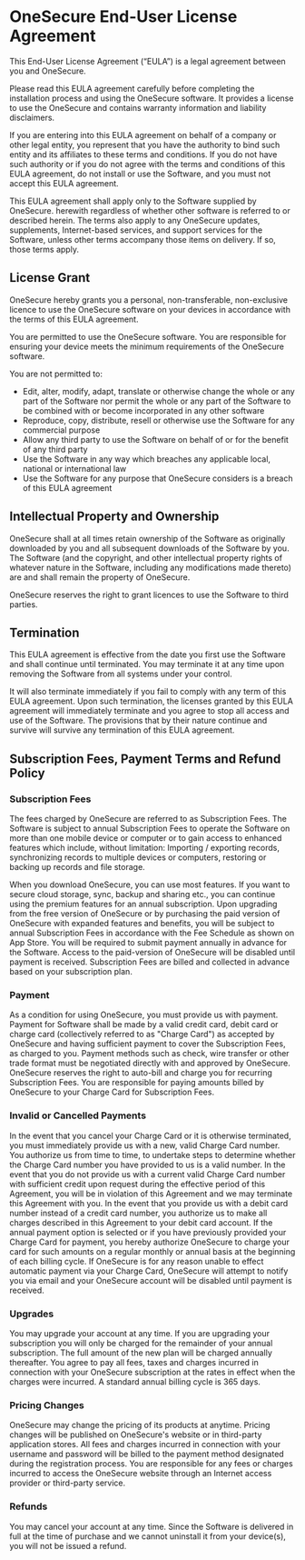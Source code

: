 # OneSecure End-User License Agreement

This End-User License Agreement (“EULA”) is a legal agreement between you and OneSecure.

Please read this EULA agreement carefully before completing the installation process and using the OneSecure software. It provides a license to use the OneSecure and contains warranty information and liability disclaimers.

If you are entering into this EULA agreement on behalf of a company or other legal entity, you represent that you have the authority to bind such entity and its affiliates to these terms and conditions. If you do not have such authority or if you do not agree with the terms and conditions of this EULA agreement, do not install or use the Software, and you must not accept this EULA agreement.

This EULA agreement shall apply only to the Software supplied by OneSecure. herewith regardless of whether other software is referred to or described herein. The terms also apply to any OneSecure updates, supplements, Internet-based services, and support services for the Software, unless other terms accompany those items on delivery. If so, those terms apply.

## License Grant

OneSecure hereby grants you a personal, non-transferable, non-exclusive licence to use the OneSecure software on your devices in accordance with the terms of this EULA agreement.

You are permitted to use the OneSecure software. You are responsible for ensuring your device meets the minimum requirements of the OneSecure software.

You are not permitted to:

- Edit, alter, modify, adapt, translate or otherwise change the whole or any part of the Software nor permit the whole or any part of the Software to be combined with or become incorporated in any other software
- Reproduce, copy, distribute, resell or otherwise use the Software for any commercial purpose
- Allow any third party to use the Software on behalf of or for the benefit of any third party
- Use the Software in any way which breaches any applicable local, national or international law
- Use the Software for any purpose that OneSecure considers is a breach of this EULA agreement

## Intellectual Property and Ownership
OneSecure shall at all times retain ownership of the Software as originally downloaded by you and all subsequent downloads of the Software by you. The Software (and the copyright, and other intellectual property rights of whatever nature in the Software, including any modifications made thereto) are and shall remain the property of OneSecure.

OneSecure reserves the right to grant licences to use the Software to third parties.

## Termination
This EULA agreement is effective from the date you first use the Software and shall continue until terminated. You may terminate it at any time upon removing the Software from all systems under your control.

It will also terminate immediately if you fail to comply with any term of this EULA agreement. Upon such termination, the licenses granted by this EULA agreement will immediately terminate and you agree to stop all access and use of the Software. The provisions that by their nature continue and survive will survive any termination of this EULA agreement.

## Subscription Fees, Payment Terms and Refund Policy
### Subscription Fees
The fees charged by OneSecure are referred to as Subscription Fees. The Software is subject to annual Subscription Fees to operate the Software on more than one mobile device or computer or to gain access to enhanced features which include, without limitation: Importing / exporting records, synchronizing records to multiple devices or computers, restoring or backing up records and file storage.

When you download OneSecure, you can use most features. If you want to secure cloud storage, sync, backup and sharing etc., you can continue using the premium features for an annual subscription. Upon upgrading from the free version of OneSecure or by purchasing the paid version of OneSecure with expanded features and benefits, you will be subject to annual Subscription Fees in accordance with the Fee Schedule as shown on App Store. You will be required to submit payment annually in advance for the Software. Access to the paid-version of OneSecure will be disabled until payment is received. Subscription Fees are billed and collected in advance based on your subscription plan.

### Payment
As a condition for using OneSecure, you must provide us with payment. Payment for Software shall be made by a valid credit card, debit card or charge card (collectively referred to as "Charge Card") as accepted by OneSecure and having sufficient payment to cover the Subscription Fees, as charged to you. Payment methods such as check, wire transfer or other trade format must be negotiated directly with and approved by OneSecure. OneSecure reserves the right to auto-bill and charge you for recurring Subscription Fees. You are responsible for paying amounts billed by OneSecure to your Charge Card for Subscription Fees. 

### Invalid or Cancelled Payments
In the event that you cancel your Charge Card or it is otherwise terminated, you must immediately provide us with a new, valid Charge Card number. You authorize us from time to time, to undertake steps to determine whether the Charge Card number you have provided to us is a valid number. In the event that you do not provide us with a current valid Charge Card number with sufficient credit upon request during the effective period of this Agreement, you will be in violation of this Agreement and we may terminate this Agreement with you. In the event that you provide us with a debit card number instead of a credit card number, you authorize us to make all charges described in this Agreement to your debit card account. If the annual payment option is selected or if you have previously provided your Charge Card for payment, you hereby authorize OneSecure to charge your card for such amounts on a regular monthly or annual basis at the beginning of each billing cycle. If OneSecure is for any reason unable to effect automatic payment via your Charge Card, OneSecure will attempt to notify you via email and your OneSecure account will be disabled until payment is received.

### Upgrades
You may upgrade your account at any time. If you are upgrading your subscription you will only be charged for the remainder of your annual subscription. The full amount of the new plan will be charged annually thereafter. You agree to pay all fees, taxes and charges incurred in connection with your OneSecure subscription at the rates in effect when the charges were incurred. A standard annual billing cycle is 365 days.

### Pricing Changes
OneSecure may change the pricing of its products at anytime. Pricing changes will be published on OneSecure's website or in third-party application stores. All fees and charges incurred in connection with your username and password will be billed to the payment method designated during the registration process. You are responsible for any fees or charges incurred to access the OneSecure website through an Internet access provider or third-party service.

### Refunds
You may cancel your account at any time. Since the Software is delivered in full at the time of purchase and we cannot uninstall it from your device(s), you will not be issued a refund.
